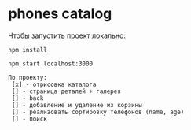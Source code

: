 # phones catalog

Чтобы запустить проект локально:

```
npm install

npm start localhost:3000

По проекту:
 [x] - отрисовка каталога
 [] - страница деталей + галерея
 [] - back
 [] - добавление и удаление из корзины
 [] - реализовать сортировку телефонов (name, age)
 [] - поиск

```
